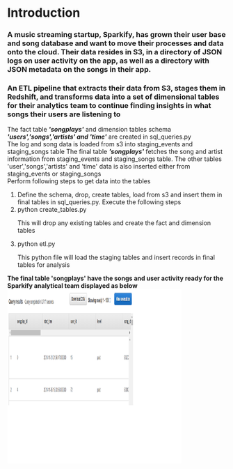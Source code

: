 <h1>Introduction</h1>
<h3>
A music streaming startup, Sparkify, has grown their user base and song database and want to move their processes and data onto the cloud. Their data resides in S3, in a directory of JSON logs on user activity on the app, as well as a directory with JSON metadata on the songs in their app.</h3>
<h3>An ETL pipeline that extracts their data from S3, stages them in Redshift, and transforms data into a set of dimensional tables for their analytics team to continue finding insights in what songs their users are listening to</h3>
<p>The fact table <strong><em>'songplays'</em></strong> and dimension tables schema <strong><em>'users','songs','artists' and 'time'</em></strong> are created in sql_queries.py<br>
The log and song data is loaded from s3 into staging_events and staging_songs table
The final table <strong><em>'songplays'</em></strong> fetches the song and artist information from staging_events and staging_songs table. The other tables 'user','songs','artists' and 'time' data is also inserted either from staging_events or staging_songs<br>
Perform following steps to get data into the tables <br>
<ol>
<li>Define the schema, drop, create tables, load from s3 and insert them in final tables in sql_queries.py.
    Execute the following steps</li> 
<li>python create_tables.py</li>
    <p>This will drop any existing tables and create the fact and dimension tables</p>
<li>python etl.py</li>
    <p>This python file will load the staging tables and insert records in final tables for analysis</p>
</ol>
<strong>The final table 'songplays'  have the songs and user activity ready for the Sparkify analytical team displayed as below</strong>
<img src="songplays_table.png" width="400" height="400" alt="Screenshot"/>
</p> 
